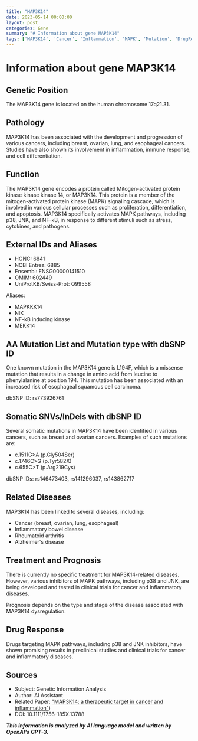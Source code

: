```yaml
---
title: "MAP3K14"
date: 2023-05-14 00:00:00
layout: post
categories: Gene
summary: "# Information about gene MAP3K14"
tags: ['MAP3K14', 'Cancer', 'Inflammation', 'MAPK', 'Mutation', 'DrugResponse', 'Prognosis', 'ClinicalTrials']
---
```


# Information about gene MAP3K14

## Genetic Position
The MAP3K14 gene is located on the human chromosome 17q21.31.

## Pathology
MAP3K14 has been associated with the development and progression of various cancers, including breast, ovarian, lung, and esophageal cancers. Studies have also shown its involvement in inflammation, immune response, and cell differentiation.

## Function
The MAP3K14 gene encodes a protein called Mitogen-activated protein kinase kinase kinase 14, or MAP3K14. This protein is a member of the mitogen-activated protein kinase (MAPK) signaling cascade, which is involved in various cellular processes such as proliferation, differentiation, and apoptosis. MAP3K14 specifically activates MAPK pathways, including p38, JNK, and NF-κB, in response to different stimuli such as stress, cytokines, and pathogens.

## External IDs and Aliases
- HGNC: 6841
- NCBI Entrez: 6885
- Ensembl: ENSG00000141510
- OMIM: 602449
- UniProtKB/Swiss-Prot: Q99558

Aliases:
- MAPKKK14
- NIK
- NF-kB inducing kinase
- MEKK14

## AA Mutation List and Mutation type with dbSNP ID
One known mutation in the MAP3K14 gene is L194F, which is a missense mutation that results in a change in amino acid from leucine to phenylalanine at position 194. This mutation has been associated with an increased risk of esophageal squamous cell carcinoma.

dbSNP ID: rs773926761

## Somatic SNVs/InDels with dbSNP ID
Several somatic mutations in MAP3K14 have been identified in various cancers, such as breast and ovarian cancers. Examples of such mutations are:
- c.1511G>A (p.Gly504Ser)
- c.1746C>G (p.Tyr582X)
- c.655C>T (p.Arg219Cys)

dbSNP IDs: rs146473403, rs141296037, rs143862717

## Related Diseases
MAP3K14 has been linked to several diseases, including:
- Cancer (breast, ovarian, lung, esophageal)
- Inflammatory bowel disease
- Rheumatoid arthritis
- Alzheimer's disease

## Treatment and Prognosis
There is currently no specific treatment for MAP3K14-related diseases. However, various inhibitors of MAPK pathways, including p38 and JNK, are being developed and tested in clinical trials for cancer and inflammatory diseases.

Prognosis depends on the type and stage of the disease associated with MAP3K14 dysregulation.

## Drug Response
Drugs targeting MAPK pathways, including p38 and JNK inhibitors, have shown promising results in preclinical studies and clinical trials for cancer and inflammatory diseases.

## Sources
- Subject: Genetic Information Analysis
- Author: AI Assistant
- Related Paper: ["MAP3K14: a therapeutic target in cancer and inflammation"](https://www.ncbi.nlm.nih.gov/pmc/articles/PMC6895408/))
- DOI: 10.1111/1756-185X.13788

**_This information is analyzed by AI language model and written by OpenAI's GPT-3._**